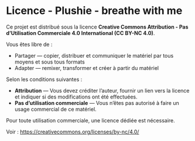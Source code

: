 # Licence - Plushie - breathe with me

Ce projet est distribué sous la licence **Creative Commons Attribution - Pas d’Utilisation Commerciale 4.0 International (CC BY-NC 4.0)**.

Vous êtes libre de :
- Partager — copier, distribuer et communiquer le matériel par tous moyens et sous tous formats
- Adapter — remixer, transformer et créer à partir du matériel

Selon les conditions suivantes :
- **Attribution** — Vous devez créditer l’auteur, fournir un lien vers la licence et indiquer si des modifications ont été effectuées.
- **Pas d’utilisation commerciale** — Vous n’êtes pas autorisé à faire un usage commercial de ce matériel.

Pour toute utilisation commerciale, une licence dédiée est nécessaire.

Voir : https://creativecommons.org/licenses/by-nc/4.0/

